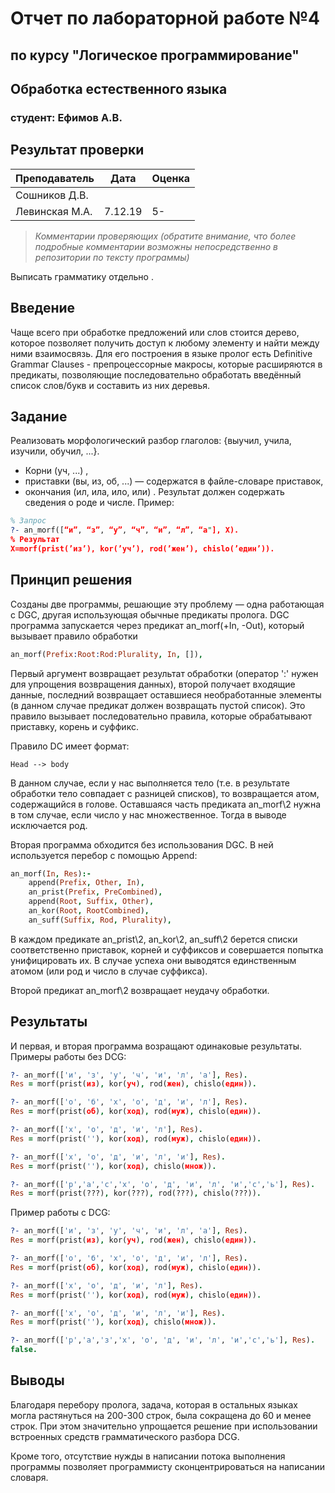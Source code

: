 # Отчет по лабораторной работе №4
## по курсу "Логическое программирование"

## Обработка естественного языка

### студент: Ефимов А.В.

## Результат проверки

| Преподаватель     | Дата         |  Оценка       |
|-------------------|--------------|---------------|
| Сошников Д.В.     |              |               |
| Левинская М.А.    |    7.12.19   |    5-         |

> *Комментарии проверяющих (обратите внимание, что более подробные комментарии возможны непосредственно в репозитории по тексту программы)*

Выписать грамматику отдельно .

## Введение

Чаще всего при обработке предложений или слов стоится дерево, которое позволяет получить доступ к любому элементу и найти между ними взаимосвязь. Для его построения в языке пролог есть Definitive Grammar Clauses - препроцессорные макросы, которые расширяются в предикаты, позволяющие последовательно обработать введённый список слов/букв и составить из них деревья.

## Задание

Реализовать морфологический разбор глаголов: {выучил, учила, изучили, обучил, ...}. 
* Корни (уч, ...) , 
* приставки (вы, из, об, ...) — содержатся в файле-словаре приставок, 
* окончания (ил, ила, ило, или) . 
Результат должен содержать сведения о роде и числе. Пример:
```prolog
% Запрос
?- an_morf([“и”, “з”, “у”, “ч”, “и”, “л”, “а"], X). 
% Результат
X=morf(prist(’из’), kor(’уч’), rod(’жен’), chislo(’един’)).
```
## Принцип решения

Созданы две программы, решающие эту проблему — одна работающая с DGC, другая использующая обычные предикаты пролога.
DGC программа запускается через предикат an_morf(+In, -Out), который вызывает правило обработки
```prolog
an_morf(Prefix:Root:Rod:Plurality, In, []),
```
Первый аргумент возвращает результат обработки (оператор ':' нужен для упрощения возвращения данных), второй получает входящие данные, последний возвращает оставшиеся необработанные элементы (в данном случае предикат должен возвращать пустой список). Это правило вызывает последовательно правила, которые обрабатывают приставку, корень и суффикс.

Правило DC имеет формат:
```
Head --> body
```
В данном случае, если у нас выполняется тело (т.е. в результате обработки тело совпадает с разницей списков), то возвращается атом, содержащийся в голове. Оставшаяся часть предиката an_morf\2 нужна в том случае, если число у нас множественное. Тогда в выводе исключается род.

Вторая программа обходится без использования DGC. В ней используется перебор с помощью Append:
```prolog
an_morf(In, Res):-
    append(Prefix, Other, In),
    an_prist(Prefix, PreCombined),
    append(Root, Suffix, Other),
    an_kor(Root, RootCombined),
    an_suff(Suffix, Rod, Plurality),
```
В каждом предикате an_prist\2, an_kor\2, an_suff\2 берется списки соответственно приставок, корней и суффиксов и совершается попытка унифицировать их. В случае успеха они выводятся единственным атомом (или род и число в случае суффикса). 

Второй предикат an_morf\2 возвращает неудачу обработки.

## Результаты

И первая, и вторая программа возращают одинаковые результаты.\
Примеры работы без DCG:
```prolog
?- an_morf(['и', 'з', 'у', 'ч', 'и', 'л', 'а'], Res).
Res = morf(prist(из), kor(уч), rod(жен), chislo(един)).

?- an_morf(['о', 'б', 'х', 'о', 'д', 'и', 'л'], Res).
Res = morf(prist(об), kor(ход), rod(муж), chislo(един)).

?- an_morf(['х', 'о', 'д', 'и', 'л'], Res).
Res = morf(prist(''), kor(ход), rod(муж), chislo(един)).

?- an_morf(['х', 'о', 'д', 'и', 'л', 'и'], Res).
Res = morf(prist(''), kor(ход), chislo(множ)).

?- an_morf(['р','а','с','х', 'о', 'д', 'и', 'л', 'и','с','ь'], Res).
Res = morf(prist(???), kor(???), rod(???), chislo(???)).
```
Пример работы с DCG:
```prolog
?- an_morf(['и', 'з', 'у', 'ч', 'и', 'л', 'а'], Res).
Res = morf(prist(из), kor(уч), rod(жен), chislo(един)).

?- an_morf(['о', 'б', 'х', 'о', 'д', 'и', 'л'], Res).
Res = morf(prist(об), kor(ход), rod(муж), chislo(един)).

?- an_morf(['х', 'о', 'д', 'и', 'л'], Res).
Res = morf(prist(''), kor(ход), rod(муж), chislo(един)).

?- an_morf(['х', 'о', 'д', 'и', 'л', 'и'], Res).
Res = morf(prist(''), kor(ход), chislo(множ)).

?- an_morf(['р','а','з','х', 'о', 'д', 'и', 'л', 'и','с','ь'], Res).
false.
```
## Выводы

Благодаря перебору пролога, задача, которая в остальных языках могла растянуться на 200-300 строк, была сокращена до 60 и менее строк. При этом значительно упрощается решение при использовании встроенных средств грамматического разбора DCG.

Кроме того, отсутствие нужды в написании потока выполнения программы позволяет программисту сконцентрироваться на написании словаря.
